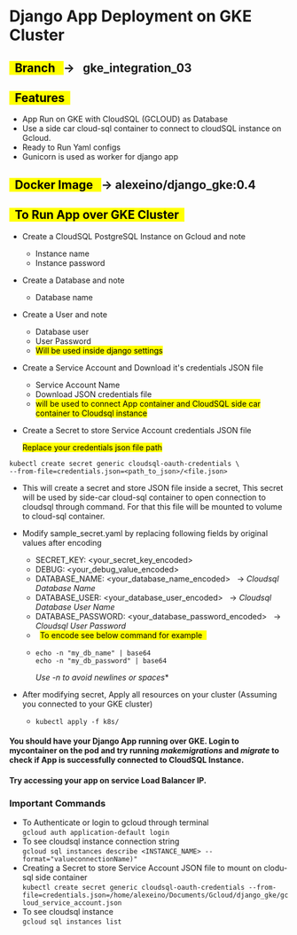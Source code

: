 # Django App Deployment on GKE Cluster

<mark> &nbsp; Branch &nbsp; </mark> &rarr; &nbsp; **gke_integration_03**
-   

<mark> &nbsp; Features &nbsp; </mark> 
-
-   App Run on GKE with CloudSQL (GCLOUD) as Database
-   Use a side car cloud-sql container to connect to cloudSQL instance on Gcloud.
-   Ready to Run Yaml configs
-   Gunicorn is used as worker for django app

<mark> &nbsp; Docker Image &nbsp; </mark> &rarr; alexeino/django_gke:0.4
-

<mark> &nbsp; To Run App over GKE Cluster &nbsp; </mark>
-
*   Create a CloudSQL PostgreSQL Instance on Gcloud and note 
    -   Instance name
    -   Instance password
*   Create a Database and note
    -   Database name
*   Create a User and note
    -   Database user
    -   User Password
    -   <mark> Will be used inside django settings </mark>
*   Create a Service Account and Download it's credentials JSON file
    -   Service Account Name
    -   Download JSON credentials file
    -   <mark> will be used to connect App container and CloudSQL side car container to Cloudsql instance

*   Create a Secret to store Service Account credentials JSON file 

    <mark> Replace your credentials json file path </mark>
```
kubectl create secret generic cloudsql-oauth-credentials \
--from-file=credentials.json=<path_to_json>/<file.json>
```
-    This will create a secret and store JSON file inside a secret, This secret will be used by side-car cloud-sql container to open connection to cloudsql through command. For that this file will be mounted to volume to cloud-sql container.

*   Modify sample_secret.yaml by replacing following fields by original values after encoding
    -   SECRET_KEY: <your_secret_key_encoded>
    -   DEBUG: <your_debug_value_encoded>
    -   DATABASE_NAME: <your_database_name_encoded> &nbsp; &rarr; *Cloudsql Database Name*
    -   DATABASE_USER: <your_database_user_encoded> &nbsp; &rarr; *Cloudsql Database User Name*
    -   DATABASE_PASSWORD: <your_database_password_encoded> &nbsp; &rarr; *Cloudsql User Password*
    -   &nbsp; <mark> To encode see below command for example &nbsp;</mark>
    -   ```
        echo -n "my_db_name" | base64
        echo -n "my_db_password" | base64
        ```
        *Use -n to avoid newlines or spaces**

* After modifying secret, Apply all resources on your cluster (Assuming you connected to your GKE cluster)
    -   ```kubectl apply -f k8s/```

#### You should have your Django App running over GKE. Login to mycontainer on the pod and try running *makemigrations* and *migrate* to check if App is successfully connected to CloudSQL Instance.
#### Try accessing your app on service Load Balancer IP.

### Important Commands
-   To Authenticate or login to gcloud through terminal  
    ```gcloud auth application-default login```
-   To see cloudsql instance connection string  
    ```gcloud sql instances describe <INSTANCE_NAME> --format="valueconnectionName)"```
-   Creating a Secret to store Service Account JSON file to mount on clodu-sql side container  
    ```kubectl create secret generic cloudsql-oauth-credentials --from-file=credentials.json=/home/alexeino/Documents/Gcloud/django_gke/gcloud_service_account.json```
-   To see cloudsql instance  
    ```gcloud sql instances list```